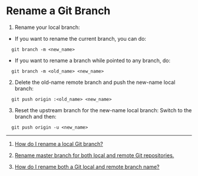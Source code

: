 
# Rename a Git Branch

1. Rename your local branch:

- If you want to rename the current branch, you can do:
```
  git branch -m <new_name>
```

- If you want to rename a branch while pointed to any branch, do:
```
  git branch -m <old_name> <new_name>
```

2. Delete the old-name remote branch and push the new-name local branch:
```
  git push origin :<old_name> <new_name>
```

3. Reset the upstream branch for the new-name local branch:
Switch to the branch and then:
```
  git push origin -u <new_name>
```


------------------------------------------------------------------------------------------------

1. [How do I rename a local Git branch?](https://stackoverflow.com/questions/6591213/how-do-i-rename-a-local-git-branch)

2. [Rename master branch for both local and remote Git repositories.](https://stackoverflow.com/questions/1526794/rename-master-branch-for-both-local-and-remote-git-repositories)

3. [How do I rename both a Git local and remote branch name?](https://stackoverflow.com/questions/30590083/how-do-i-rename-both-a-git-local-and-remote-branch-name/30590238#30590238)